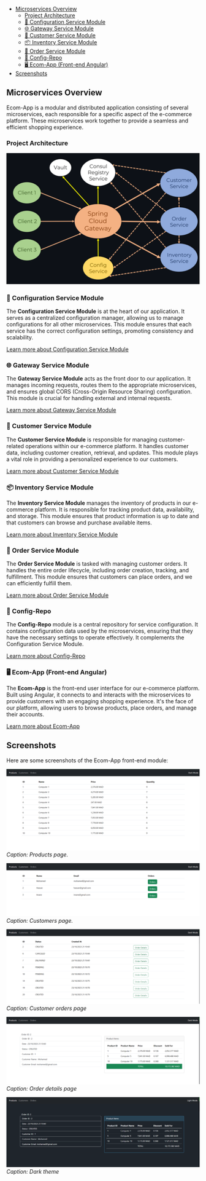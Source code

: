 
- [Microservices Overview](#microservices-overview)
  - [Project Architecture](#project-architecture)
  - [🔌 Configuration Service Module](#-configuration-service-module)
  - [🌐 Gateway Service Module](#-gateway-service-module)
  - [👥 Customer Service Module](#-customer-service-module)
  - [📦 Inventory Service Module](#-inventory-service-module)
  - [🛒 Order Service Module](#-order-service-module)
  - [📁 Config-Repo](#-config-repo)
  - [🖥️ Ecom-App (Front-end Angular)](#️-ecom-app-front-end-angular)
- [Screenshots](#screenshots)

## Microservices Overview

Ecom-App is a modular and distributed application consisting of several microservices, each responsible for a specific aspect of the e-commerce platform. These microservices work together to provide a seamless and efficient shopping experience.

### Project Architecture
![Architecture](assets/architecture.png)

### 🔌 Configuration Service Module

The **Configuration Service Module** is at the heart of our application. It serves as a centralized configuration manager, allowing us to manage configurations for all other microservices. This module ensures that each service has the correct configuration settings, promoting consistency and scalability.

[Learn more about Configuration Service Module](https://github.com/Slimani-CE/ecom-app-config-service)

### 🌐 Gateway Service Module

The **Gateway Service Module** acts as the front door to our application. It manages incoming requests, routes them to the appropriate microservices, and ensures global CORS (Cross-Origin Resource Sharing) configuration. This module is crucial for handling external and internal requests.

[Learn more about Gateway Service Module](https://github.com/Slimani-CE/ecom-app-gateway-service)

### 👥 Customer Service Module

The **Customer Service Module** is responsible for managing customer-related operations within our e-commerce platform. It handles customer data, including customer creation, retrieval, and updates. This module plays a vital role in providing a personalized experience to our customers.

[Learn more about Customer Service Module](https://github.com/Slimani-CE/ecom-app-customer-service)

### 📦 Inventory Service Module

The **Inventory Service Module** manages the inventory of products in our e-commerce platform. It is responsible for tracking product data, availability, and storage. This module ensures that product information is up to date and that customers can browse and purchase available items.

[Learn more about Inventory Service Module](https://github.com/Slimani-CE/ecom-app-inventory-service)

### 🛒 Order Service Module

The **Order Service Module** is tasked with managing customer orders. It handles the entire order lifecycle, including order creation, tracking, and fulfillment. This module ensures that customers can place orders, and we can efficiently fulfill them.

[Learn more about Order Service Module](https://github.com/Slimani-CE/ecom-app-order-service)

### 📁 Config-Repo

The **Config-Repo** module is a central repository for service configuration. It contains configuration data used by the microservices, ensuring that they have the necessary settings to operate effectively. It complements the Configuration Service Module.

[Learn more about Config-Repo](https://github.com/Slimani-CE/ecom-app-config-repo)

### 🖥️ Ecom-App (Front-end Angular)

The **Ecom-App** is the front-end user interface for our e-commerce platform. Built using Angular, it connects to and interacts with the microservices to provide customers with an engaging shopping experience. It's the face of our platform, allowing users to browse products, place orders, and manage their accounts.

[Learn more about Ecom-App](https://github.com/Slimani-CE/ecom-app-front-end)

## Screenshots

Here are some screenshots of the Ecom-App front-end module:

![Ecom-App Screenshot 1](/assets/screenshot1.png)
*Caption: Products page.*

![Ecom-App Screenshot 2](/assets/screenshot2.png)
*Caption: Customers page.*

![Ecom-App Screenshot 3](/assets/screenshot3.png)
*Caption: Customer orders page*

![Ecom-App Screenshot 4](/assets/screenshot4.png)
*Caption: Order details page*

![Ecom-App Screenshot 5](/assets/screenshot5.png)
*Caption: Dark theme*


